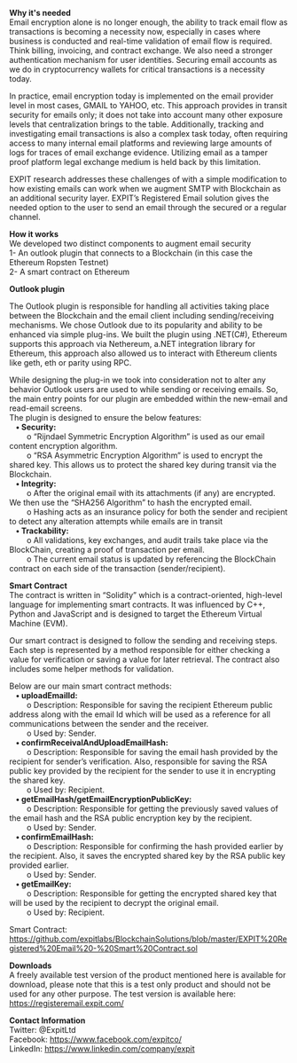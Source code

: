<b>Why it's needed</b><br/>
Email encryption alone is no longer enough, the ability to track email flow as transactions is becoming a necessity now, especially in cases where business is conducted and real-time validation of email flow is required.  Think billing, invoicing, and contract exchange.  We also need a stronger authentication mechanism for user identities. Securing email accounts as we do in cryptocurrency wallets for critical transactions is a necessity today.

In practice, email encryption today is implemented on the email provider level in most cases, GMAIL to YAHOO, etc.  This approach provides in transit security for emails only; it does not take into account many other exposure levels that centralization brings to the table. Additionally, tracking and investigating email transactions is also a complex task today, often requiring access to many internal email platforms and reviewing large amounts of logs for traces of email exchange evidence.  Utilizing email as a tamper proof platform legal exchange medium is held back by this limitation. 

EXPIT research addresses these challenges of with a simple modification to how existing emails can work when we augment SMTP with Blockchain as an additional security layer. EXPIT’s Registered Email solution gives the needed option to the user to send an email through the secured or a regular channel. 

<b>How it works </b><br/>
We developed two distinct components to augment email security </br>
1- An outlook plugin that connects to a Blockchain (in this case the Ethereum Ropsten Testnet) </br>
2- A smart contract on Ethereum </br>

<b>Outlook plugin</b><br/>

The Outlook plugin is responsible for handling all activities taking place between the Blockchain and the email client including sending/receiving mechanisms. We chose Outlook due to its popularity and ability to be enhanced via simple plug-ins.
We built the plugin using .NET(C#), Ethereum supports this approach via Nethereum, a.NET integration library for Ethereum, this approach also allowed us to interact with Ethereum clients like geth, eth or parity using RPC.

While designing the plug-in we took into consideration not to alter any behavior Outlook users are used to while sending or receiving emails. So, the main entry points for our plugin are embedded within the new-email and read-email screens. </br>
The plugin is designed to ensure the below features:</br>
&nbsp;&nbsp;&nbsp;<b>•	Security:</b></br>
       &nbsp;&nbsp;&nbsp;&nbsp;&nbsp;&nbsp;&nbsp;&nbsp;o	“Rijndael Symmetric Encryption Algorithm” is used as our email content encryption algorithm.</br>
    &nbsp;&nbsp;&nbsp;&nbsp;&nbsp;&nbsp;&nbsp;&nbsp;o	“RSA Asymmetric Encryption Algorithm” is used to encrypt the shared key. This allows us to protect the shared key during transit via the Blockchain.</br>
&nbsp;&nbsp;&nbsp;<b>•	Integrity:</b></br>
    &nbsp;&nbsp;&nbsp;&nbsp;&nbsp;&nbsp;&nbsp;&nbsp;o	After the original email with its attachments (if any) are encrypted. We then use the “SHA256 Algorithm” to hash the encrypted email.</br>
    &nbsp;&nbsp;&nbsp;&nbsp;&nbsp;&nbsp;&nbsp;&nbsp;o	Hashing acts as an insurance policy for both the sender and recipient to detect any alteration attempts while emails are in   transit </br>
&nbsp;&nbsp;&nbsp;<b>•	Trackability:</b></br>
    &nbsp;&nbsp;&nbsp;&nbsp;&nbsp;&nbsp;&nbsp;&nbsp;o	All validations, key exchanges, and audit trails take place via the BlockChain, creating a proof of transaction per email.</br>
    &nbsp;&nbsp;&nbsp;&nbsp;&nbsp;&nbsp;&nbsp;&nbsp;o	The current email status is updated by referencing the BlockChain contract on each side of the transaction (sender/recipient).</br>

<b>Smart Contract</b></br>
The contract is written in “Solidity” which is a contract-oriented, high-level language for implementing smart contracts. It was influenced by C++, Python and JavaScript and is designed to target the Ethereum Virtual Machine (EVM). </br>

Our smart contract is designed to follow the sending and receiving steps. Each step is represented by a method responsible for either checking a value for verification or saving a value for later retrieval. The contract also includes some helper methods for validation. </br>

Below are our main smart contract methods:</br>
&nbsp;&nbsp;&nbsp;<b>•	uploadEmailId:</b><br/>
              &nbsp;&nbsp;&nbsp;&nbsp;&nbsp;&nbsp;&nbsp;&nbsp;o	Description: Responsible for saving the recipient Ethereum public address along with the email Id which will be used as a reference for all communications between the sender and the receiver.</br>
              &nbsp;&nbsp;&nbsp;&nbsp;&nbsp;&nbsp;&nbsp;&nbsp;o	Used by: Sender.</br>
&nbsp;&nbsp;&nbsp;<b>•	confirmReceivalAndUploadEmailHash:</b><br/>
&nbsp;&nbsp;&nbsp;&nbsp;&nbsp;&nbsp;&nbsp;&nbsp;o	Description: Responsible for saving the email hash provided by the recipient for sender’s verification. Also, responsible for saving the RSA public key provided by the recipient for the sender to use it in encrypting the shared key.</br>
&nbsp;&nbsp;&nbsp;&nbsp;&nbsp;&nbsp;&nbsp;&nbsp;o	Used by: Recipient.</br>
&nbsp;&nbsp;&nbsp;<b>•	getEmailHash/getEmailEncryptionPublicKey:</b><br/>
&nbsp;&nbsp;&nbsp;&nbsp;&nbsp;&nbsp;&nbsp;&nbsp;o	Description: Responsible for getting the previously saved values of the email hash and the RSA public encryption key by the recipient.</br>
&nbsp;&nbsp;&nbsp;&nbsp;&nbsp;&nbsp;&nbsp;&nbsp;o	Used by: Sender.</br>
&nbsp;&nbsp;&nbsp;<b>•	confirmEmailHash:</b><br/>
&nbsp;&nbsp;&nbsp;&nbsp;&nbsp;&nbsp;&nbsp;&nbsp;o	Description: Responsible for confirming the hash provided earlier by the recipient. Also, it saves the encrypted shared key by the RSA public key provided earlier.</br>
&nbsp;&nbsp;&nbsp;&nbsp;&nbsp;&nbsp;&nbsp;&nbsp;o	Used by: Sender.</br>
&nbsp;&nbsp;&nbsp;<b>•	getEmailKey:</b><br/>
&nbsp;&nbsp;&nbsp;&nbsp;&nbsp;&nbsp;&nbsp;&nbsp;o	Description: Responsible for getting the encrypted shared key that will be used by the recipient to decrypt the original email.</br>
&nbsp;&nbsp;&nbsp;&nbsp;&nbsp;&nbsp;&nbsp;&nbsp;o	Used by: Recipient.</br>

Smart Contract: https://github.com/expitlabs/BlockchainSolutions/blob/master/EXPIT%20Registered%20Email%20-%20Smart%20Contract.sol

<b>Downloads</b></br>
A freely available test version of the product mentioned here is available for download, please note that this is a test only product and should not be used for any other purpose. The test version is available here: https://registeremail.expit.com/ </br>

<b>Contact Information</b></br>
Twitter: @ExpitLtd </br>
Facebook: https://www.facebook.com/expitco/ </br>
LinkedIn: https://www.linkedin.com/company/expit </br>




